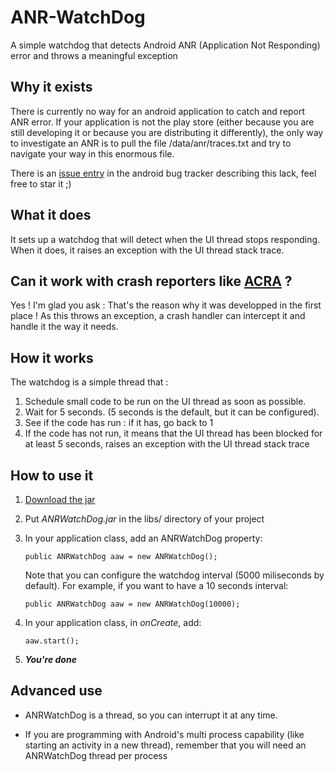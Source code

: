 ANR-WatchDog
============

A simple watchdog that detects Android ANR (Application Not Responding) error and throws a meaningful exception


Why it exists
-------------

There is currently no way for an android application to catch and report ANR error.
If your application is not the play store (either because you are still developing it or because you are distributing it differently),
the only way to investigate an ANR is to pull the file /data/anr/traces.txt and try to navigate your way in this enormous file.

There is an [issue entry](https://code.google.com/p/android/issues/detail?id=35380) in the android bug tracker describing this lack, feel free to star it ;)


What it does
------------

It sets up a watchdog that will detect when the UI thread stops responding. When it does, it raises an exception with the UI thread stack trace.


Can it work with crash reporters like [ACRA](https://github.com/ACRA/acra) ?
----------------------------------------------------------------------------

Yes ! I'm glad you ask : That's the reason why it was developped in the first place !
As this throws an exception, a crash handler can intercept it and handle it the way it needs.


How it works
------------

The watchdog is a simple thread that :  

1.  Schedule small code to be run on the UI thread as soon as possible.
2.  Wait for 5 seconds. (5 seconds is the default, but it can be configured).
3.  See if the code has run : if it has, go back to 1
4.  If the code has not run, it means that the UI thread has been blocked for at least 5 seconds, raises an exception with the UI thread stack trace


How to use it
-------------

1.  [Download the jar](https://github.com/SalomonBrys/ANR-WatchDog/blob/master/ANRWatchDog.jar?raw=true)

2.  Put *ANRWatchDog.jar* in the libs/ directory of your project

3.  In your application class, add an ANRWatchDog property:

        public ANRWatchDog aaw = new ANRWatchDog();

    Note that you can configure the watchdog interval (5000 miliseconds by default).
    For example, if you want to have a 10 seconds interval:

        public ANRWatchDog aaw = new ANRWatchDog(10000);

4.  In your application class, in *onCreate*, add:

		aaw.start();

5.  ***You're done***


Advanced use
------------

*  ANRWatchDog is a thread, so you can interrupt it at any time.

*  If you are programming with Android's multi process capability (like starting an activity in a new thread), remember that you will need an ANRWatchDog thread per process

